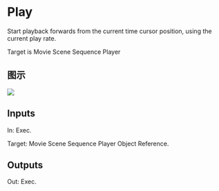 # Play

Start playback forwards from the current time cursor position, using the current play rate.

Target is Movie Scene Sequence Player

## 图示

![]($-20221218-20514732.png)

## Inputs

In: Exec.

Target: Movie Scene Sequence Player Object Reference.  

## Outputs

Out: Exec.

